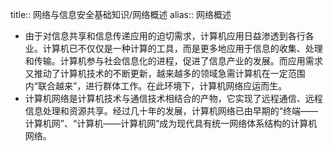 title:: 网络与信息安全基础知识/网络概述
alias:: 网络概述

- 由于对信息共享和信息传递应用的迫切需求，计算机应用日益渗透到各行各业。计算机已不仅仅是一种计算的工具，而是更多地应用于信息的收集、处理和传输。计算机参与社会信息化的进程，促进了信息产业的发展。而应用需求又推动了计算机技术的不断更新，越来越多的领域急需计算机在一定范围内“联合越来”，进行群体工作。在此环境下，计算机网络应运而生。
- 计算机网络是计算机技术与通信技术相结合的产物，它实现了远程通信、远程信息处理和资源共享。经过几十年的发展，计算机网络已由早期的“终端——计算机网”、“计算机——计算机网”成为现代具有统一网络体系结构的计算机网络。